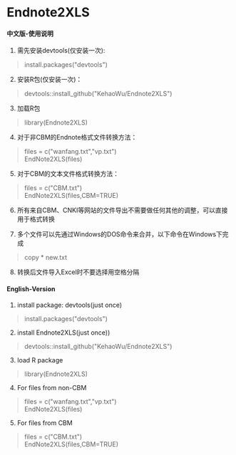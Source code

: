 # Endnote2XLS
#### 中文版-使用说明
1. 需先安装devtools(仅安装一次):  
> install.packages("devtools")

2. 安装R包(仅安装一次)：
> devtools::install_github("KehaoWu/Endnote2XLS")

3. 加载R包
> library(Endnote2XLS)

4. 对于非CBM的Endnote格式文件转换方法：
> files = c("wanfang.txt","vp.txt")<br>
> EndNote2XLS(files)

5. 对于CBM的文本文件格式转换方法：
> files = c("CBM.txt")<br>
> EndNote2XLS(files,CBM=TRUE)

6. 所有来自CBM、CNKI等网站的文件导出不需要做任何其他的调整，可以直接用于格式转换

7. 多个文件可以先通过Windows的DOS命令来合并，以下命令在Windows下完成
> copy * new.txt

8. 转换后文件导入Excel时不要选择用空格分隔

#### English-Version</h5>
1. install package: devtools(just once)
> install.packages("devtools")

2. install Endnote2XLS(just once))
>devtools::install_github("KehaoWu/Endnote2XLS")

3. load R package
> library(Endnote2XLS)

4. For files from non-CBM
> files = c("wanfang.txt","vp.txt")<br>
> EndNote2XLS(files)

5. For files from CBM
> files = c("CBM.txt")<br>
> EndNote2XLS(files,CBM=TRUE)

